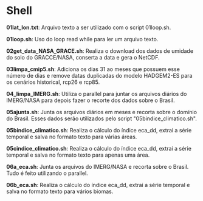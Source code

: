 # Shell

**01lat_lon.txt**: Arquivo texto a ser utilizado com o script 01loop.sh.

**01loop.sh**: Uso do loop read while para ler um arquivo texto.

**02get_data_NASA_GRACE.sh**: Realiza o download dos dados de umidade do solo do GRACCE/NASA, conserta a data e gera o NetCDF.

**03limpa_cmip5.sh**: Adiciona os dias 31 ao meses que possuem esse número de dias e remove datas duplicadas do modelo HADGEM2-ES para os cenários historical, rcp26 e rcp85.

**04_limpa_IMERG.sh**: Utiliza o parallel para juntar os arquivos diários do IMERG/NASA para depois fazer o recorte dos dados sobre o Brasil.

**05ajunta.sh**: Junta os arquivos diários em meses e recorta sobre o domínio do Brasil. Esses dados serão utilizados pelo script "05bindice_climatico.sh".

**05bindice_climatico.sh**: Realiza o cálculo do índice eca_dd, extrai a série temporal e salva no formato texto para várias áreas.

**05cindice_climatico.sh**: Realiza o cálculo do índice eca_dd, extrai a série temporal e salva no formato texto para apenas uma área.

**06a_eca.sh**: Junta os arquivos do IMERG/NASA e recorta sobre o Brasil. Tudo é feito utilizando o parallel.

**06b_eca.sh**: Realiza o cálculo do índice eca_dd, extrai a série temporal e salva no formato texto para vários biomas.
